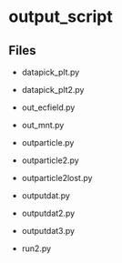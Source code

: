 # output_script

## Files 

- datapick_plt.py

- datapick_plt2.py

- out_ecfield.py

- out_mnt.py

- outparticle.py

- outparticle2.py

- outparticle2lost.py

- outputdat.py

- outputdat2.py

- outputdat3.py

- run2.py
